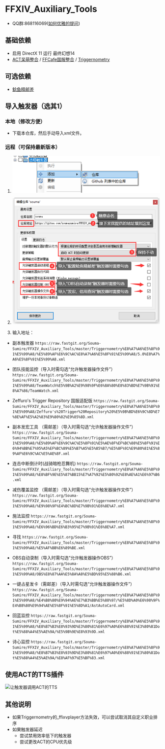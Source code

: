 # FFXIV_Auxiliary_Tools

- QQ群:868116069([如何优雅的提问](<http://www.360doc.com/content/19/1223/08/30422483_881502108.shtml>))
  
## 基础依赖

- 启用 DirectX 11 运行 最终幻想14
- [ACT呆萌整合](https://nga.178.com/read.php?tid=19019884) / [FFCafe国服整合](https://ffcafe.org/act/) / [Triggernometry](https://github.com/paissaheavyindustries/Triggernometry)

## 可选依赖

- [鲶鱼精邮差](https://github.com/Natsukage/PostNamazu)

## 导入触发器（选其1）

### 本地（修改方便）

- 下载本仓库，然后手动导入xml文件。

### 远程（可保持最新版本）

1. ![远程触发器](screenshots/远程触发器.png)
1. ![远程触发器导入](screenshots/远程触发器导入.png)

1. 输入地址：

- 副本触发器
`https://raw.fastgit.org/Souma-Sumire/FFXIV_Auxiliary_Tools/master/Triggernometry%E8%A7%A6%E5%8F%91%E5%99%A8/%E5%89%AF%E6%9C%AC%E8%A7%A6%E5%8F%91%E5%99%A8/5.0%E8%A7%A6%E5%8F%91%E5%99%A8.xml`

- 团队技能监控（导入时需勾选“允许触发器操作文件”）
`https://raw.fastgit.org/Souma-Sumire/FFXIV_Auxiliary_Tools/master/Triggernometry%E8%A7%A6%E5%8F%91%E5%99%A8/TeamWatch%E5%9B%A2%E9%98%9F%E6%8A%80%E8%83%BD%E7%9B%91%E8%A7%86/TeamWatch.xml`

- Zeffuro's Trigger Repository 国服适配版
`https://raw.fastgit.org/Souma-Sumire/FFXIV_Auxiliary_Tools/master/Triggernometry%E8%A7%A6%E5%8F%91%E5%99%A8/Zeffuro's%20Trigger%20Repository%20%E5%9B%BD%E6%9C%8D%E7%8E%AF%E5%A2%83%E9%80%82%E9%85%8D.xml`

- 副本发宏工具 （需邮差）（导入时需勾选“允许触发器操作文件”）
`https://raw.fastgit.org/Souma-Sumire/FFXIV_Auxiliary_Tools/master/Triggernometry%E8%A7%A6%E5%8F%91%E5%99%A8/%E5%89%AF%E6%9C%AC%E5%8F%91%E5%AE%8F%EF%BC%88%E5%8F%91%E6%94%BB%E7%95%A5%EF%BC%89%E5%B7%A5%E5%85%B7/%E5%8F%91%E9%80%81%E5%89%AF%E6%9C%AC%E5%AE%8F.xml`

- 连击中断倒计时(战骑暗枪忍舞机)
`https://raw.fastgit.org/Souma-Sumire/FFXIV_Auxiliary_Tools/master/Triggernometry%E8%A7%A6%E5%8F%91%E5%99%A8/%E8%BF%9E%E5%87%BB15%E7%A7%92%E5%80%92%E8%AE%A1%E6%97%B6.xml`

- 减伤覆盖监控 （需邮差）（导入时需勾选“允许触发器操作文件”）
`https://raw.fastgit.org/Souma-Sumire/FFXIV_Auxiliary_Tools/master/Triggernometry%E8%A7%A6%E5%8F%91%E5%99%A8/%E9%98%9F%E4%BC%8D%E7%9B%91%E6%8E%A7.xml`

- 施法监控
`https://raw.fastgit.org/Souma-Sumire/FFXIV_Auxiliary_Tools/master/Triggernometry%E8%A7%A6%E5%8F%91%E5%99%A8/%E6%96%BD%E6%B3%95%E7%9B%91%E6%8E%A7.xml`

- 寻找
`https://raw.fastgit.org/Souma-Sumire/FFXIV_Auxiliary_Tools/master/Triggernometry%E8%A7%A6%E5%8F%91%E5%99%A8/%E5%AF%BB%E6%89%BE.xml`

- OBS自动录制（导入时需勾选“允许触发器操作OBS”）
`https://raw.fastgit.org/Souma-Sumire/FFXIV_Auxiliary_Tools/master/Triggernometry%E8%A7%A6%E5%8F%91%E5%99%A8/OBS%E8%87%AA%E5%8A%A8%E5%BD%95%E5%88%B6.xml`

- 一键占星发卡（需邮差）（导入时需勾选“允许触发器操作文件”）
`https://raw.fastgit.org/Souma-Sumire/FFXIV_Auxiliary_Tools/master/Triggernometry%E8%A7%A6%E5%8F%91%E5%99%A8/%E4%B8%80%E9%94%AE%E7%B3%BB%E5%88%97/%E5%8D%A0%E6%98%9F%E4%B8%80%E9%94%AE%E5%8F%91%E5%8D%A1/AstAutoCard.xml`

- 回蓝监控
`https://raw.fastgit.org/Souma-Sumire/FFXIV_Auxiliary_Tools/master/Triggernometry%E8%A7%A6%E5%8F%91%E5%99%A8/%E8%B7%B3%E8%93%9D%E3%80%81%E6%97%A0%E6%88%91%E3%80%81Dot%E5%88%A4%E5%AE%9A/%E5%9B%9E%E8%93%9D.xml`

- 诗心监控
`https://raw.fastgit.org/Souma-Sumire/FFXIV_Auxiliary_Tools/master/Triggernometry%E8%A7%A6%E5%8F%91%E5%99%A8/%E8%B7%B3%E8%93%9D%E3%80%81%E6%97%A0%E6%88%91%E3%80%81Dot%E5%88%A4%E5%AE%9A/%E8%AF%97%E5%BF%83.xml`

## 使用ACT的TTS插件

![让触发器调用ACT的TTS](screenshots/让触发器调用ACT的TTS.gif)

## 其他说明

- 如果Triggernometry的_ffixvplayer方法失效，可以尝试取消其自定义职业排序
- 如果触发器延迟
  - 尝试禁用效率低下的触发器
  - 尝试更改ACT的CPU优先级
  